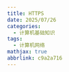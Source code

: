 ```yaml
---
title: HTTPS
date: 2025/07/26
categories:
  - 计算机基础知识
tags:
  - 计算机网络
mathjax: true
abbrlink: c9a2a716
---
```




